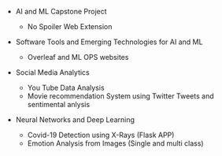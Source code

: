 * AI and ML Capstone Project
   - No Spoiler Web Extension
 
* Software Tools and Emerging Technologies for AI and ML
   - Overleaf and ML OPS websites
 
* Social Media Analytics
   - You Tube Data Analysis
   - Movie recommendation System using Twitter Tweets and sentimental anlysis
 
* Neural Networks and Deep Learning
   - Covid-19 Detection using X-Rays (Flask APP)
   - Emotion Analysis from Images (Single and multi class) 
